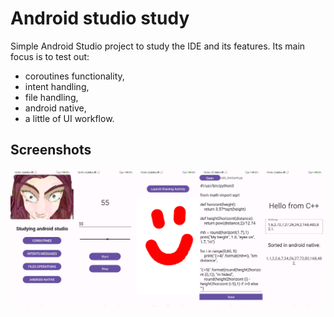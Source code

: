# Android studio study
Simple Android Studio project to study the IDE and its features. Its main focus is to test out:
- coroutines functionality,
- intent handling,
- file handling,
- android native,
- a little of UI workflow.

## Screenshots
![Screenshots](./ss.jpg)